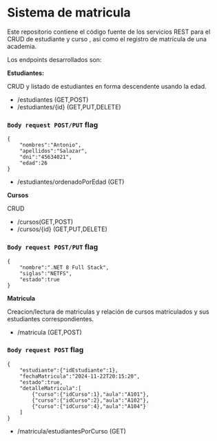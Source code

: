 # Sistema de matricula
Este repositorio contiene el código fuente de los servicios REST para el CRUD de estudiante y curso , así como el registro de matrícula de una academia.

Los endpoints desarrollados son:

**Estudiantes:**

CRUD y listado de estudiantes en forma descendente usando la edad.

- /estudiantes (GET,POST)
- /estudiantes/{id} (GET,PUT,DELETE)

### `Body request POST/PUT` flag

```Body request POST/PUT
{
    "nombres":"Antonio",
    "apellidos":"Salazar",
    "dni":"45634021",
    "edad":26
}
```
- /estudiantes/ordenadoPorEdad (GET)

**Cursos**

CRUD

- /cursos(GET,POST)
- /cursos/{id} (GET,PUT,DELETE)

### `Body request POST/PUT` flag

```Body request POST/PUT
{
    "nombre":".NET 8 Full Stack",
    "siglas":"NETFS",
    "estado":true
}
```

**Matricula**

Creacion/lectura de matriculas y relación de cursos matriculados y sus estudiantes correspondientes.

- /matricula (GET,POST)

### `Body request POST` flag

```Body request POST
{
    "estudiante":{"idEstudiante":1},
    "fechaMatricula":"2024-11-22T20:15:20",
    "estado":true,
    "detalleMatricula":[
        {"curso":{"idCurso":1},"aula":"A101"},
        {"curso":{"idCurso":2},"aula":"A102"},
        {"curso":{"idCurso":4},"aula":"A104"}
    ]
}
```
- /matricula/estudiantesPorCurso (GET)